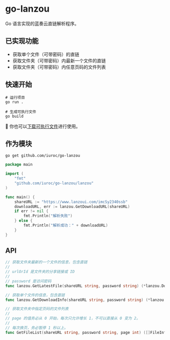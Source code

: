 # go-lanzou

Go 语言实现的蓝奏云直链解析程序。

## 已实现功能

- 获取单个文件（可带密码）的直链
- 获取文件夹（可带密码）内最新一个文件的直链
- 获取文件夹（可带密码）内任意页码的文件列表

## 快速开始

```shell
# 运行项目
go run .

# 生成可执行文件
go build
```

🍎 你也可以[下载可执行文件](https://github.com/iuroc/go-lanzou/releases/download/1.1.2/go-lanzou.exe)进行使用。

## 作为模块

```shell
go get github.com/iuroc/go-lanzou
```

```go
package main

import (
	"fmt"
	"github.com/iuroc/go-lanzou/lanzou"
)

func main() {
	shareURL := "https://www.lanzoui.com/imcSy2340ssb"
	downloadURL, err := lanzou.GetDownloadURL(shareURL)
	if err != nil {
		fmt.Println("解析失败")
	} else {
		fmt.Println("解析成功：" + downloadURL)
	}
}
```

## API

```go
// 获取文件夹最新的一个文件的信息，包含直链
//
// urlOrId 是文件夹的分享链接或 ID
//
// password 是访问密码
func lanzou.GetLatestFile(shareURL string, password string) (*lanzou.DownloadInfo, error)
```

```go
// 获取单个文件的信息，包含直链
func lanzou.GetDownloadInfo(shareURL string, password string) (*lanzou.DownloadInfo, error)
```

```go
// 获取文件夹中指定页码的文件列表
//
// page 的值务必从 0 开始，每次只允许增长 1，不可以直接从 0 变为 2。
//
// 每次换页，务必暂停 1 秒以上。
func GetFileList(shareURL string, password string, page int) ([]FileInfo, error)
```

